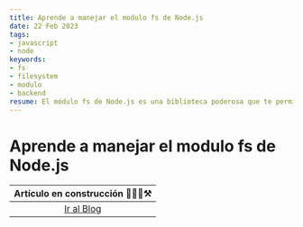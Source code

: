 ```yaml
---
title: Aprende a manejar el modulo fs de Node.js
date: 22 Feb 2023
tags:
- javascript
- node
keywords:
- fs
- filesystem
- modulo
- backend
resume: El módulo fs de Node.js es una biblioteca poderosa que te permite trabajar con archivos y directorios en tu aplicación de Node.js. En este artículo, te presentamos el módulo fs y te mostramos cómo puedes utilizarlo para manejar archivos y directorios en tu aplicación, así como algunas buenas prácticas para trabajar con él.
---
```


# Aprende a manejar el modulo fs de Node.js

|Artículo en construcción 👷🏻‍♂️⚒️|
|:---------------------------:|
|<a href='/#blog'>Ir al Blog</a>|
